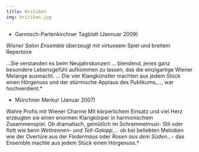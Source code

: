 ```yaml
---
title: Kritiken
img: kritiken.jpg
---
```


* Garmisch-Partenkirchner Tagblatt (Jannuar 2009)

*Wiener Salon Ensemble* überzeugt mit virtuosem Spiel und breitem Repertoire

...Sie verstanden es beim Neujahrskonzert ... blendend, jenes ganz besondere Lebensgefühl aufkommen zu lassen, das die einzigartige Wiener Melange ausmacht. ...  Die vier Klangkünstler machten aus jedem Stück einen Hörgenuss und der stürmische Applaus des Publikums,..., war hochverdient.*

* Münchner Merkur (Januar 2007)

Wahre Profis mit Wiener Charme 
Mit körperlichem Einsatz und viel Herz erzeugten sie einen enormen Klangkörper in harmonischem Zusammenspiel. Ob dramatisch, gemütlich im Schrammelmusi- Stil oder flott wie beim *Wettrennen- und Tell-Galopp*,... ob bei beliebten Melodien wie der Overtüre aus der *Fledermaus* oder *Rosen aus dem Süden*...- das Ensemble machte aus jedem Stück einen Hörgenuss.*
